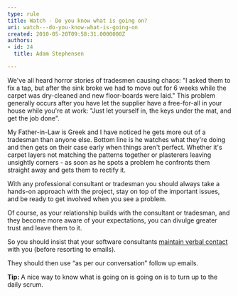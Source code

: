 ```yaml
---
type: rule
title: Watch - Do you know what is going on?
uri: watch---do-you-know-what-is-going-on
created: 2010-05-20T09:58:31.0000000Z
authors:
- id: 24
  title: Adam Stephensen

---
```




<span class='intro'> We've all heard horror stories of tradesmen causing chaos&#58; &quot;I asked them to fix a tap, but after the sink broke we had to move out for 6 weeks while the carpet was dry-cleaned and new floor-boards were laid.&quot; This problem generally occurs after you have let the supplier have a free-for-all in your house while you're at work&#58; &quot;Just let yourself in, the keys under the mat, and get the job done&quot;.  </span>

<p>My Father-in-Law is Greek and I have noticed he gets more out of a tradesman than anyone else. Bottom line is he watches what they're doing and then gets on their case early when things aren't perfect. Whether it's carpet layers not matching the patterns together or plasterers leaving unsightly corners - as soon as he spots a problem he confronts them straight away and gets them to rectify it. </p>
<p>With any professional consultant or tradesman you should always take a hands-on approach with the project, stay on top of the important issues, and be ready to get involved when you see a problem. </p>
<p>Of course, as your relationship builds with the consultant or tradesman, and they become more aware of your expectations, you can divulge greater trust and leave them to it. </p>
<p>So you should insist that your software consultants <a href="/management-do-you-maintain-verbal-contact-with-your-client">maintain verbal contact</a> with you (before resorting to emails).</p>
<p>They should then use “as per our conversation” follow up emails.</p>
<p><strong>Tip&#58;</strong> A nice way to know what is going on is going on is to turn up to the daily scrum.</p>



